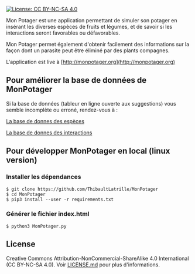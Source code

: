  [![License: CC BY-NC-SA 4.0](https://img.shields.io/badge/License-CC%20BY--NC--SA%204.0-lightgrey.svg)](https://creativecommons.org/licenses/by-nc-sa/4.0/)
 
 Mon Potager est une application permettant de simuler son potager en
 insérant les diverses espèces de fruits et légumes,
 et de savoir si les interactions seront favorables ou défavorables.
 
Mon Potager permet également d'obtenir facilement des informations 
sur la façon dont un parasite peut être éliminé par des plants compagnes.

L'application est live à [http://monpotager.org](http://monpotager.org)

## Pour améliorer la base de données de MonPotager

Si la base de données (tableur en ligne ouverte aux suggestions) vous semble incomplète ou erroné, rendez-vous à :

[La base de donnes des espèces](https://docs.google.com/spreadsheets/d/1Wp_fomhElzCspAxgarp1BstonU0HGA_tNB_U2uNskw0/edit?usp=sharing#gid=537765681)

[La base de donnes des interactions](https://docs.google.com/spreadsheets/d/1Wp_fomhElzCspAxgarp1BstonU0HGA_tNB_U2uNskw0/edit?usp=sharing#gid=0537765681)


## Pour développer MonPotager en local (linux version)

### Installer les dépendances

```
$ git clone https://github.com/ThibaultLatrille/MonPotager
$ cd MonPotager
$ pip3 install --user -r requirements.txt
```

### Générer le fichier index.html 
 
```
$ python3 MonPotager.py
```

## License

Creative Commons Attribution-NonCommercial-ShareAlike 4.0 International (CC BY-NC-SA 4.0). Voir [LICENSE.md](https://github.com/ThibaultLatrille/MonPotager/blob/master/LICENSE.md) pour plus d'informations.